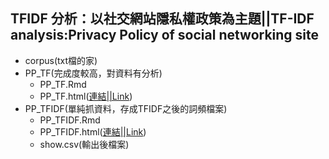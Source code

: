 ﻿## TFIDF 分析：以社交網站隱私權政策為主題||TF-IDF analysis:Privacy Policy of social networking site
- corpus(txt檔的家)
- PP_TF(完成度較高，對資料有分析)
	- PP_TF.Rmd
	- PP_TF.html([連結||Link](https://perilium.github.io/NTU-CSX4001/Week_5/hw_5/TFIDF_PrivacyPolicy/PP-TF.html))
- PP_TFIDF(單純抓資料，存成TFIDF之後的詞頻檔案)
	- PP_TFIDF.Rmd
	- PP_TFIDF.html([連結||Link](https://perilium.github.io/NTU-CSX4001/Week_5/hw_5/TFIDF_PrivacyPolicy/PP-TFIDF.html))
	- show.csv(輸出後檔案)